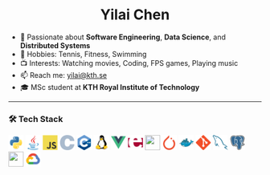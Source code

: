 <h1 align="center">Yilai Chen</h1>

- 🔭 Passionate about **Software Engineering**, **Data Science**, and **Distributed Systems**
- 🏸 Hobbies: Tennis, Fitness, Swimming  
- 📺 Interests: Watching movies, Coding, FPS games, Playing music  
- 📫 Reach me: yilai@kth.se  
- 🎓 MSc student at **KTH Royal Institute of Technology**


---


### 🛠️ Tech Stack

<p align="left">
  <img src="https://raw.githubusercontent.com/devicons/devicon/master/icons/python/python-original.svg" width="30" height="30"/>
  <img src="https://raw.githubusercontent.com/devicons/devicon/master/icons/java/java-original.svg" width="30" height="30"/>
  <img src="https://raw.githubusercontent.com/devicons/devicon/master/icons/javascript/javascript-original.svg" width="30" height="30"/>
  <img src="https://raw.githubusercontent.com/devicons/devicon/master/icons/c/c-original.svg" width="30" height="30"/>
  <img src="https://raw.githubusercontent.com/devicons/devicon/master/icons/cplusplus/cplusplus-original.svg" width="30" height="30"/>
  <img src="https://raw.githubusercontent.com/devicons/devicon/master/icons/linux/linux-original.svg" width="30" height="30"/>
  <img src="https://raw.githubusercontent.com/devicons/devicon/master/icons/vuejs/vuejs-original.svg" width="30" height="30"/>
  <img src="https://raw.githubusercontent.com/devicons/devicon/master/icons/erlang/erlang-original.svg" width="30" height="30"/>
  <img src="https://www.rust-lang.org/logos/rust-logo-32x32.png" width="30" height="30"/>
  <img src="https://raw.githubusercontent.com/devicons/devicon/master/icons/pytorch/pytorch-original.svg" width="30" height="30"/>
  <img src="https://raw.githubusercontent.com/devicons/devicon/master/icons/docker/docker-original.svg" width="30" height="30"/>
  <img src="https://raw.githubusercontent.com/devicons/devicon/master/icons/git/git-original.svg" width="30" height="30"/>
  <img src="https://raw.githubusercontent.com/devicons/devicon/master/icons/mysql/mysql-original.svg" width="30" height="30"/>
  <img src="https://raw.githubusercontent.com/devicons/devicon/master/icons/postgresql/postgresql-original.svg" width="30" height="30"/>
  <img src="https://cdn.jsdelivr.net/gh/devicons/devicon/icons/amazonwebservices/amazonwebservices-original-wordmark.svg" width="30" height="30"/>
  <img src="https://raw.githubusercontent.com/devicons/devicon/master/icons/googlecloud/googlecloud-original.svg" width="30" height="30"/>
</p>

